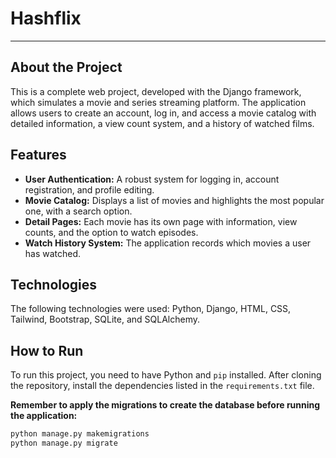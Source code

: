 # Hashflix
___

## About the Project
This is a complete web project, developed with the Django framework, which simulates a movie and series streaming platform. The application allows users to create an account, log in, and access a movie catalog with detailed information, a view count system, and a history of watched films.

## Features
- **User Authentication:** A robust system for logging in, account registration, and profile editing.
- **Movie Catalog:** Displays a list of movies and highlights the most popular one, with a search option.
- **Detail Pages:** Each movie has its own page with information, view counts, and the option to watch episodes.
- **Watch History System:** The application records which movies a user has watched.

## Technologies
The following technologies were used: Python, Django, HTML, CSS, Tailwind, Bootstrap, SQLite, and SQLAlchemy.

## How to Run
To run this project, you need to have Python and `pip` installed. After cloning the repository, install the dependencies listed in the `requirements.txt` file.

**Remember to apply the migrations to create the database before running the application:**
```bash
python manage.py makemigrations
python manage.py migrate